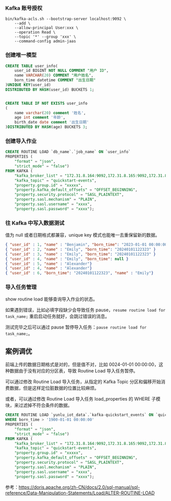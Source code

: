 
### Kafka 账号授权
```
bin/kafka-acls.sh --bootstrap-server localhost:9092 \
	--add \
	--allow-principal User:xxx \
	--operation Read \
	--topic '*' --group 'xxx' \
	--command-config admin-jaas 
```

### 创建唯一模型
```sql
CREATE TABLE user_info(
    user_id BIGINT NOT NULL COMMENT "用户 ID",
    name VARCHAR(20) COMMENT "用户姓名",
    born_time datetime COMMENT "出生日期"
)UNIQUE KEY(user_id)
DISTRIBUTED BY HASH(user_id) BUCKETS 1;


CREATE TABLE IF NOT EXISTS user_info  
(  
	name varchar(20) comment '姓名',
	age int comment '年龄',
	birth_date date comment '出生日期'
)DISTRIBUTED BY HASH(age) BUCKETS 3;
```

### 创建导入作业
```sql
CREATE ROUTINE LOAD `db_name`.`job_name` ON `user_info`
PROPERTIES (
    "format" = "json",
    "strict_mode" = "false")
FROM KAFKA (
    "kafka_broker_list" = "172.31.8.164:9092,172.31.8.165:9092,172.31.8.166:9092",
    "kafka_topic" = "quickstart-events",
    "property.group.id" = "xxxxx",
    "property.kafka_default_offsets" = "OFFSET_BEGINNING",
    "property.security.protocol" = "SASL_PLAINTEXT",
    "property.sasl.mechanism" = "PLAIN",
    "property.sasl.username" = "xxxx",
    "property.sasl.password" = "xxxx");
```

### 往 Kafka 中写入数据测试
值为 null 或者日期格式都兼容，unique key 模式也能唯一去重保留新的数据。
```json
{ "user_id" : 1, "name" : "Benjamin", "born_time": "2023-01-01 00:00:00" }
{ "user_id" : 2, "name" : "Emily", "born_time": "20240101122323" }
{ "user_id" : 3, "name" : "Emily", "born_time": "20240101122323" }
{ "user_id" : 4, "name" : "Emily", "born_time": null }
{ "user_id" : 5, "name" : "Alexander"}
{ "user_id" : 4, "name" : "Alexander"}
{ "user_id" : 6, "born_time": "20240101122323", "name" : "Emily"}
```

### 导入任务管理
show routine load 能够查询导入作业的状态。

如果遇到错误，比如必填字段缺少会导致任务 pause，`resume routine load for task_name;` 重启启动任务就好，会跳过错误的消息。

测试完毕之后可以通过 pause 暂停导入任务：`pause routine load for  task_name;`。


## 案例调优

前端上传的数据日期格式是对的，但是值不对，比如 0024-01-01 00:00:00，这种数据由于没有对应的分区表，导致 Routine Load 导入任务暂停。

可以通过修改 Routine Load 导入任务，从指定的 Kafka Topic 分区和偏移开始消费数据，但是这样定位脏数据的位置比较麻烦。

或者，可以通过修改 Routine Load 导入任务 load_properties 的 WHERE 子模块，来过滤掉不符合条件的数据。
```sql
CREATE ROUTINE LOAD `yunlu_iot_data`.`kafka-quickstart_events` ON `quickstart_events`
WHERE born_time > '1900-01-01 00:00:00'
PROPERTIES (
    "format" = "json",
    "strict_mode" = "false")
FROM KAFKA (
    "kafka_broker_list" = "172.31.8.164:9092,172.31.8.165:9092,172.31.8.166:9092",
    "kafka_topic" = "quickstart-events",
    "property.group.id" = "xxxxx",
    "property.kafka_default_offsets" = "OFFSET_BEGINNING",
    "property.security.protocol" = "SASL_PLAINTEXT",
    "property.sasl.mechanism" = "PLAIN",
    "property.sasl.username" = "xxxx",
    "property.sasl.password" = "xxxx");
```

参考：https://doris.apache.org/zh-CN/docs/2.0/sql-manual/sql-reference/Data-Manipulation-Statements/Load/ALTER-ROUTINE-LOAD